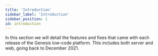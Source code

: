 ```yaml
---
title: 'Introduction'
sidebar_label: 'Introduction'
sidebar_position: 1
id: introduction
---
```


In this section we will detail the features and fixes that came with each release of the Genesis low-code platform. This includes both server and web, going back to December 2021.